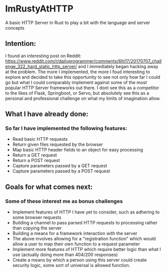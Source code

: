 # ImRustyAtHTTP
A basic HTTP Server in Rust to play a bit with the language and server concepts


## Intention:
I found an interesting post on Reddit: https://www.reddit.com/r/dailyprogrammer/comments/6lti17/20170707_challenge_322_hard_static_http_server/ and I immediately began hacking away at the problem. The more I implemented, the more I foud interesting to explore and decided to take this opportunity 
to see not only how far I could go but what I could comparably implement against some of the most popular HTTP Server frameworks out there.
I dont see this as a competitor to the likes of Flask, Springboot, or Servo, but absolutely see this as a personal and professional challenge
on what my limits of imagination allow. 

## What I have already done:
### So far I have implemented the following features:
* Read basic HTTP requests
* Return given files requested by the browser
* Map basic HTTP header fields to an object for easy processing
* Return a GET request
* Return a POST request
* Capture parameters passed by a GET request
* Capture parameters passed by a POST request

## Goals for what comes next:
### Some of these interest me as bonus challenges
* Implement features of HTTP I have yet to consider, such as adhering to some browser requests
* Building a channel to pass parsed HTTP requests to processing rather than copying the server
* Building a means for a framework interaction with the server
* The above involves allowing for a "registration function" which would allow a user to map their own function to a request parameter
* Implement more features of HTTP which require better logic than what I use (actually doing more than 404/200 responses)
* Create a means by which a person using this server could create security logic, some sort of universal is allowed function.
